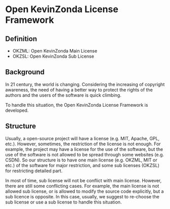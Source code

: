# Open KevinZonda License Framework

## Definition

- OKZML: Open KevinZonda Main License
- OKZSL: Open KevinZonda Sub License

## Background

In 21 century, the world is changing. Considering the increasing of copyright awareness, the need of having a better way to protect the rights of the authors and the users of the software is quick climbing.

To handle this situation, the Open KevinZonda License Framework is developed.

## Structure

Usually, a open-source project will have a license (e.g. MIT, Apache, GPL, etc.). However, sometimes, the restriction of the license is not enough. For example, the project may have a license for the use of the software, but the use of the software is not allowed to be spread through some websites (e.g. CSDN). So our structure is to have one main license (e.g. OKZML, MIT or etc.) of the software for major restriction, and some sub licenses (OKZSL) for restricting detailed part.

In most of time, sub license will not be conflict with main license. However, there are still some conflicting cases. For example, the main license is not allowed sub license, or  is allowed to modify the source code explicitly, but a sub licence is opposite. In this case, usually, we suggest to re-choose the sub license or use a sub license to handle this situation.